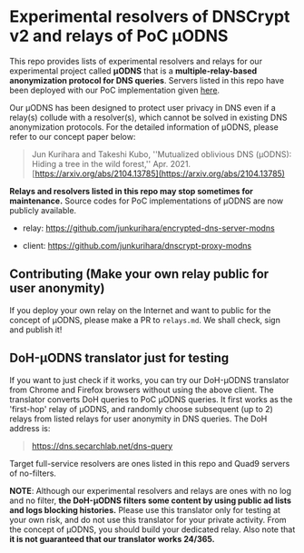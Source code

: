 # Experimental resolvers of DNSCrypt v2 and relays of PoC &mu;ODNS

This repo provides lists of experimental resolvers and relays for our experimental project called **&mu;ODNS** that is a **multiple-relay-based anonymization protocol for DNS queries**. Servers listed in this repo have been deployed with our PoC implementation given [here](https://github.com/junkurihara/dnscrypt-proxy-modns).

Our &mu;ODNS has been designed to protect user privacy in DNS even if a relay(s) collude with a resolver(s), which cannot be solved in existing DNS anonymization protocols. For the detailed information of &mu;ODNS, please refer to our concept paper below:

> Jun Kurihara and Takeshi Kubo, ''Mutualized oblivious DNS (&mu;ODNS): Hiding a tree in the wild forest,'' Apr. 2021. [https://arxiv.org/abs/2104.13785](https://arxiv.org/abs/2104.13785)

**Relays and resolvers listed in this repo may stop sometimes for maintenance.** Source codes for PoC implementations of &mu;ODNS are now publicly available.

- relay: https://github.com/junkurihara/encrypted-dns-server-modns

- client: https://github.com/junkurihara/dnscrypt-proxy-modns

## Contributing (Make your own relay public for user anonymity)

If you deploy your own relay on the Internet and want to public for the concept of &mu;ODNS, please make a PR to `relays.md`. We shall check, sign and publish it!

## DoH-&mu;ODNS translator just for testing

If you want to just check if it works, you can try our DoH-&mu;ODNS translator from Chrome and Firefox browsers without using the above client. The translator converts DoH queries to PoC &mu;ODNS queries. It first works as the 'first-hop' relay of &mu;ODNS, and randomly choose subsequent (up to 2) relays from listed relays for user anonymity in DNS queries. The DoH address is:

> https://dns.secarchlab.net/dns-query

Target full-service resolvers are ones listed in this repo and Quad9 servers of no-filters.

**NOTE**: Although our experimental resolvers and relays are ones with no log and no filter, **the DoH-&mu;ODNS filters some content by using public ad lists and logs blocking histories.** Please use this translator only for testing at your own risk, and do not use this translator for your private activity. From the concept of &mu;ODNS, you should build your dedicated relay. Also note that **it is not guaranteed that our translator works 24/365.**
